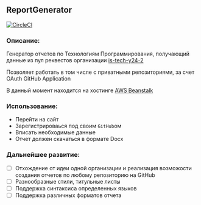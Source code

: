 ## ReportGenerator

<a href="https://circleci.com/gh/nestjs/nest" target="_blank"><img src="https://img.shields.io/circleci/build/github/nestjs/nest/master" alt="CircleCI" /></a>

### Описание:

Генератор отчетов по Технологиям Программирования, получающий данные из пул реквестов организации [is-tech-y24-2](https://github.com/is-tech-y24-2)

Позволяет работать в том числе с приватными репозиториями, за счет OAuth GitHub Application

В данный момент находится на хостинге [AWS Beanstalk](http://reportgen-is-tech-y24-2.eu-west-3.elasticbeanstalk.com)

### Использование:
- Перейти на сайт
- Зарегистрироваься под своим `GitHub`ом
- Вписать необходимые данные
- Отчет должен скачаться в формате Docx

### Дальнейшее развитие:
- [ ] Отхождение от идеи одной организации и реализация возможости создания отчетов по любому репозиторию на GitHub
- [ ] Разнообразные стили, титульные листы
- [ ] Поддержка синтаксиса определенных языков
- [ ] Поддержка различных форматов отчета
